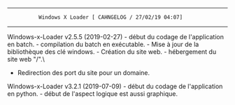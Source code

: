   -----------------------------------------------------------------------
              Windows X Loader [ CAHNGELOG / 27/02/19 04:07]
  -----------------------------------------------------------------------

Windows-x-Loader v2.5.5 (2019-02-27) - début du codage de l'application
en batch. - compilation du batch en exécutable. - Mise à jour de la
bibliothèque des clé windows. - Création du site web. - hébergement du
site web "/".\
 - Redirection des port du site pour un domaine.

Windows-x-Loader v3.2.1 (2019-07-09) - début du codage de l'application
en python. - début de l'aspect logique est aussi graphique.
